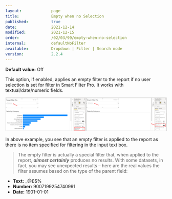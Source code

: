 ```yaml
---
layout:             page
title:              Empty when no Selection
published:          true
date:               2021-12-14
modified:           2021-12-15
order:              /02/03/99/empty-when-no-selection
internal:           defaultNoFilter
available:          Dropdown | Filter | Search mode
version:            2.2.4
---
```

**Default value:** Off

This option, if enabled, applies an empty filter to the report if no user selection is set for filter in Smart Filter Pro. It works with textual/date/numeric fields. 
 
<img src="images/EmptyWhenNoSelectn.png" width="1500">  


In above example, you see that an empty filter is applied to the report as there is no item specified for filtering in the input text box.

> The empty filter is actually a special filter that, when applied to the report, ***almost certainly*** produces no results. With some datasets, in fact, you may see unexpected results – here are the real values the filter assumes based on the type of the parent field:
- **Text:** _@£$%
- **Number:** 9007199254740991
- **Date:** 1901-01-01
